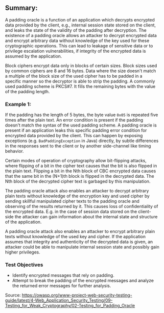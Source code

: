 ## **Summary**: 
A padding oracle is a function of an application which decrypts encrypted data provided by the client, e.g., internal session state stored on the client, and leaks the state of the validity of the padding after decryption. The existence of a padding oracle allows an attacker to decrypt encrypted data and encrypt arbitrary data without knowledge of the key used for these cryptographic operations. This can lead to leakage of sensitive data or to privilege escalation vulnerabilities, if integrity of the encrypted data is assumed by the application.

Block ciphers encrypt data only in blocks of certain sizes. Block sizes used by common ciphers are 8 and 16 bytes. Data where the size doesn't match a multiple of the block size of the used cipher has to be padded in a specific manner so the decryptor is able to strip the padding. A commonly used padding scheme is PKCS#7. It fills the remaining bytes with the value of the padding length.

### Example 1:
If the padding has the length of 5 bytes, the byte value `0x05` is repeated five times after the plain text.
An error condition is present if the padding doesn't match the syntax of the used padding scheme. A padding oracle is present if an application leaks this specific padding error condition for encrypted data provided by the client. This can happen by exposing exceptions (e.g. `BadPaddingException` in Java) directly, by subtle differences in the responses sent to the client or by another side-channel like timing behavior. 

Certain modes of operation of cryptography allow bit-flipping attacks, where flipping of a bit in the cipher text causes that the bit is also flipped in the plain text. Flipping a bit in the Nth block of CBC encrypted data causes that the same bit in the (N+1)th block is flipped in the decrypted data. The Nth block of the decrypted cipher text is garbaged by this manipulation.

The padding oracle attack also enables an attacker to decrypt arbitrary plain texts without knowledge of the encryption key and used cipher by sending skillful manipulated cipher texts to the padding oracle and observing of the results returned by it. This causes loss of confidentiality of the encrypted data. E.g. in the case of session data stored on the client-side the attacker can gain information about the internal state and structure of the application. 

A padding oracle attack also enables an attacker to encrypt arbitrary plain texts without knowledge of the used key and cipher. If the application assumes that integrity and authenticity of the decrypted data is given, an attacker could be able to manipulate internal session state and possibly gain higher privileges.

### Test Objectives
- Identify encrypted messages that rely on padding.
- Attempt to break the padding of the encrypted messages and analyze the returned error messages for further analysis.


Source:
https://owasp.org/www-project-web-security-testing-guide/latest/4-Web_Application_Security_Testing/09-Testing_for_Weak_Cryptography/02-Testing_for_Padding_Oracle